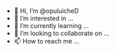 - 👋 Hi, I’m @opuluicheD
- 👀 I’m interested in ...
- 🌱 I’m currently learning ...
- 💞️ I’m looking to collaborate on ...
- 📫 How to reach me ...

<!---
opuluicheD/opuluicheD is a ✨ special ✨ repository because its `README.md` (this file) appears on your GitHub profile.
You can click the Preview link to take a look at your changes.
--->
